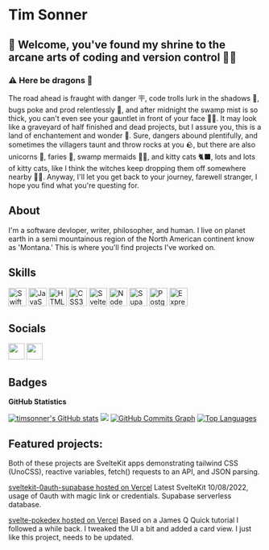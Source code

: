 # Tim Sonner  

## 👋 Welcome, you've found my shrine to the arcane arts of coding and version control 🧙‍♂️
### ⚠️ Here be dragons 🐉
The road ahead is fraught with danger 🪧, code trolls lurk in the shadows 🧌, bugs poke and prod relentlessly 🦟, and after midnight the swamp mist is so thick, you can't even see your gauntlet in front of your face 😶‍🌫️. It may look like a graveyard of half finished and dead projects, but I assure you, this is a land of enchantement and wonder 🤔. Sure, dangers abound plentifully, and sometimes the villagers taunt and throw rocks at you 🪨, but there are also unicorns 🦄, faries 🧚, swamp mermaids 🧜‍♀️, and kitty cats 🐈‍⬛, lots and lots of kitty cats, like I think the witches keep dropping them off somewhere nearby 🧙‍♀️. Anyway, I'll let you get back to your journey, farewell stranger, I hope you find what you're questing for.

## About
I'm a software devloper, writer, philosopher, and human. I live on planet earth in a semi mountainous region of the North American continent know as 'Montana.' This is where you'll find projects I've worked on.

## Skills

<p align="left"> <a href="https://developer.apple.com/swift/" target="_blank" rel="noreferrer"><img src="https://raw.githubusercontent.com/danielcranney/readme-generator/main/public/icons/skills/swift-colored.svg" width="36" height="36" alt="Swift" /></a> <a href="https://developer.mozilla.org/en-US/docs/Web/JavaScript" target="_blank" rel="noreferrer"><img src="https://raw.githubusercontent.com/danielcranney/readme-generator/main/public/icons/skills/javascript-colored.svg" width="36" height="36" alt="JavaScript" /></a> <a href="https://developer.mozilla.org/en-US/docs/Glossary/HTML5" target="_blank" rel="noreferrer"><img src="https://raw.githubusercontent.com/danielcranney/readme-generator/main/public/icons/skills/html5-colored.svg" width="36" height="36" alt="HTML5" /></a> <a href="https://www.w3.org/TR/CSS/#css" target="_blank" rel="noreferrer"><img src="https://raw.githubusercontent.com/danielcranney/readme-generator/main/public/icons/skills/css3-colored.svg" width="36" height="36" alt="CSS3" /></a> <a href="https://svelte.dev/" target="_blank" rel="noreferrer"><img src="https://raw.githubusercontent.com/danielcranney/readme-generator/main/public/icons/skills/svelte-colored.svg" width="36" height="36" alt="Svelte" /></a> <a href="https://nodejs.org/en/" target="_blank" rel="noreferrer"><img src="https://raw.githubusercontent.com/danielcranney/readme-generator/main/public/icons/skills/nodejs-colored.svg" width="36" height="36" alt="NodeJS" /></a> <a href="https://supabase.io/" target="_blank" rel="noreferrer"><img src="https://raw.githubusercontent.com/danielcranney/readme-generator/main/public/icons/skills/supabase-colored.svg" width="36" height="36" alt="Supabase" /></a> <a href="https://www.postgresql.org/" target="_blank" rel="noreferrer"><img src="https://raw.githubusercontent.com/danielcranney/readme-generator/main/public/icons/skills/postgresql-colored.svg" width="36" height="36" alt="PostgreSQL" /></a> 
<a href="https://expressjs.com/" target="_blank" rel="noreferrer"><img src="https://raw.githubusercontent.com/danielcranney/readme-generator/main/public/icons/skills/express-colored.svg" width="36" height="36" alt="Express" /></a>
</p>

## Socials  

<p align="left"> <a href="https://www.linkedin.com/in/timsonner" target="_blank" rel="noreferrer"><img src="https://raw.githubusercontent.com/danielcranney/readme-generator/main/public/icons/socials/linkedin.svg" width="32" height="32" /></a> <a href="https://www.stackoverflow.com/users/13753781/tim-sonner" target="_blank" rel="noreferrer"><img src="https://raw.githubusercontent.com/danielcranney/readme-generator/main/public/icons/socials/stackoverflow.svg" width="32" height="32" /></a></p>


## Badges  

<b>GitHub Statistics</b>

<a href="http://www.github.com/timsonner"><img src="https://github-readme-stats.vercel.app/api?username=timsonner&show_icons=true&hide=&count_private=true&title_color=0891b2&text_color=ffffff&icon_color=0891b2&bg_color=1c1917&hide_border=true&show_icons=true" alt="timsonner's GitHub stats" /></a>
<a href="http://www.github.com/timsonner"><img src="https://github-readme-streak-stats.herokuapp.com/?user=timsonner&stroke=ffffff&background=1c1917&ring=0891b2&fire=0891b2&currStreakNum=ffffff&currStreakLabel=0891b2&sideNums=ffffff&sideLabels=ffffff&dates=ffffff&hide_border=true" /></a>
<a href="http://www.github.com/timsonner"><img src="https://activity-graph.herokuapp.com/graph?username=timsonner&bg_color=1c1917&color=ffffff&line=0891b2&point=ffffff&area_color=1c1917&area=true&hide_border=true&custom_title=GitHub%20Commits%20Graph" alt="GitHub Commits Graph" /></a>
<a href="https://github.com/timsonner" align="left"><img src="https://github-readme-stats.vercel.app/api/top-langs/?username=timsonner&langs_count=10&title_color=0891b2&text_color=ffffff&icon_color=0891b2&bg_color=1c1917&hide_border=true&locale=en&custom_title=Top%20%Languages" alt="Top Languages" /></a>



## Featured projects:  
Both of these projects are SvelteKit apps demonstrating tailwind CSS (UnoCSS), reactive variables, fetch() requests to an API, and JSON parsing.  

[sveltekit-0auth-supabase hosted on Vercel](https://sveltekit-0auth-supabase.vercel.app/) Latest SvelteKit 10/08/2022, usage of 0auth with magic link or credentials. Supabase serverless database.

[svelte-pokedex hosted on Vercel](https://svelte-pokedex-one.vercel.app) Based on a James Q Quick tutorial I followed a while back. I tweaked the UI a bit and added a card view. I just like this project, needs to be updated.
